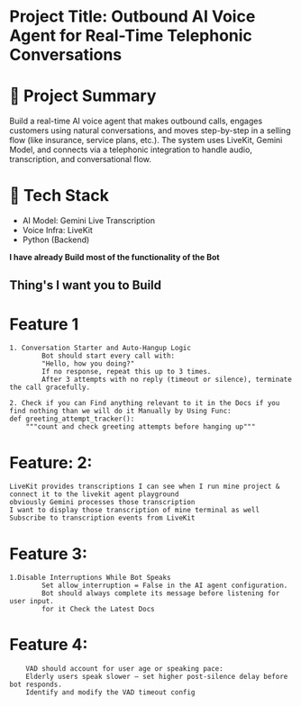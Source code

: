 # Project Title: Outbound AI Voice Agent for Real-Time Telephonic Conversations

# 📝 Project Summary
Build a real-time AI voice agent that makes outbound calls, engages customers using natural conversations, and moves step-by-step in a selling flow (like insurance, service plans, etc.). The system uses LiveKit, Gemini Model, and connects via a telephonic integration to handle audio, transcription, and conversational flow.


# 🧱 Tech Stack
- AI Model: Gemini Live Transcription
- Voice Infra: LiveKit
- Python (Backend)

**I have already Build most of the functionality of the Bot** 

## Thing's I want you to Build 
# Feature 1
    1. Conversation Starter and Auto-Hangup Logic
            Bot should start every call with:
            "Hello, how you doing?"
            If no response, repeat this up to 3 times.
            After 3 attempts with no reply (timeout or silence), terminate the call gracefully.

    2. Check if you can Find anything relevant to it in the Docs if you find nothing than we will do it Manually by Using Func:
    def greeting_attempt_tracker():
        """count and check greeting attempts before hanging up"""


# Feature: 2:
    LiveKit provides transcriptions I can see when I run mine project & connect it to the livekit agent playground 
    obviously Gemini processes those transcription 
    I want to display those transcription of mine terminal as well 
    Subscribe to transcription events from LiveKit

# Feature 3:
    1.Disable Interruptions While Bot Speaks
            Set allow_interruption = False in the AI agent configuration.
            Bot should always complete its message before listening for user input.
            for it Check the Latest Docs


# Feature 4:
        VAD should account for user age or speaking pace:
        Elderly users speak slower — set higher post-silence delay before bot responds.
        Identify and modify the VAD timeout config








